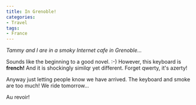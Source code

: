 ```yaml
---
title: In Grenoble!
categories:
- Travel
tags:
- France
---
```


_Tammy and I are in a smoky Internet cafe in Grenoble..._

Sounds like the beginning to a good novel. :-) However, this keyboard is **french!** And it is shockingly similqr yet different. Forget qwerty, it's azerty!

Anyway just letting people know we have arrived. The keyboard and smoke are too much! We ride tomorrow...

Au revoir!
